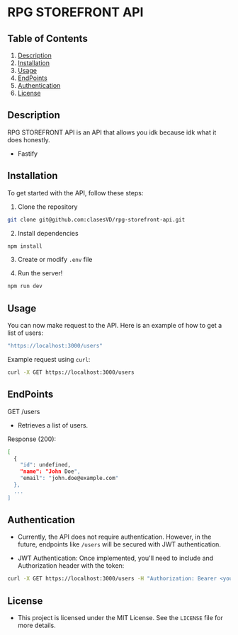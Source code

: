 # RPG STOREFRONT API

## Table of Contents
1. [Description](#description)
2. [Installation](#installation)
3. [Usage](#usage)
4. [EndPoints](#endpoints)
5. [Authentication](#authentication)
6. [License](#license)

## Description

RPG STOREFRONT API is an API that allows you idk because idk what it does honestly.

- Fastify

## Installation

To get started with the API, follow these steps:

1. Clone the repository
``` bash
git clone git@github.com:clasesVD/rpg-storefront-api.git
```

2. Install dependencies
``` bash
npm install
```

3. Create or modify `.env` file

4. Run the server!
``` bash
npm run dev
```

## Usage

You can now make request to the API. Here is an example of how to get a list of users:

``` bash
"https://localhost:3000/users"
```

Example request using `curl`:

``` bash
curl -X GET https://localhost:3000/users
```

## EndPoints

GET /users
- Retrieves a list of users.

Response (200):
``` bash
[
  {
    "id": undefined,
    "name": "John Doe",
    "email": "john.doe@example.com"
  },
  ...
]
```

## Authentication

- Currently, the API does not require authentication. However, in the future, endpoints like `/users` will be secured with JWT authentication.

- JWT Authentication: Once implemented, you'll need to include and Authorization header with the token:

``` bash
curl -X GET https://localhost:3000/users -H "Authorization: Bearer <your_token>"
```

## License

- This project is licensed under the MIT License. See the `LICENSE` file for more details.
